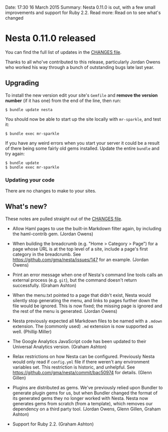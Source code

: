 Date: 17:30 16 March 2015
Summary: Nesta 0.11.0 is out, with a few small improvements and support for Ruby&nbsp;2.2.
Read more: Read on to see what's changed

# Nesta 0.11.0 released

You can find the full list of updates in the [CHANGES file][].

Thanks to all who've contributed to this release, particularly Jordan Owens who worked his way through a bunch of outstanding bugs late last year.

## Upgrading

To install the new version edit your site's `Gemfile` and **remove the version number** (if it has one) from the end of the line, then run:

    $ bundle update nesta

You should now be able to start up the site locally with `mr-sparkle`, and test it:

    $ bundle exec mr-sparkle

If you have any weird errors when you start your server it could be a result of there being some fairly old gems installed. Update the entire `bundle` and try again:

    $ bundle update
    $ bundle exec mr-sparkle

### Updating your code

There are no changes to make to your sites.

## What's new?

These notes are pulled straight out of the [CHANGES file][].

- Allow Haml pages to use the built-in Markdown filter again, by
  including the haml-contrib gem.
  (Jordan Owens)

- When building the breadcrumb (e.g. "Home > Category > Page") for a
  page whose URL is at the top level of a site, include a page's first
  category in the breadcrumb.
  See <https://github.com/gma/nesta/issues/147> for an example.
  (Jordan Owens)

- Print an error message when one of Nesta's command line tools calls
  an external process (e.g. `git`), but the command doesn't return
  successfully. (Graham Ashton)

- When the menu.txt pointed to a page that didn't exist, Nesta would
  silently stop generating the menu, and links to pages further down
  the file would be ignored. This is now fixed; the missing page is
  ignored and the rest of the menu is generated. (Jordan Owens)

- Nesta previously expected all Markdown files to be named with a
  `.mdown` extension. The (commonly used) `.md` extension is now
  supported as well. (Phillip Miller)

- The Google Analytics JavaScript code has been updated to their
  Universal Analytics version. (Graham Ashton)

- Relax restrictions on how Nesta can be configured. Previously Nesta
  would only read if `config.yml` file if there weren't any environment
  variables set. This restriction is historic, and unhelpful.
  See <https://github.com/gma/nesta/commit/bac50974> for details.
  (Glenn Gillen)

- Plugins are distributed as gems. We've previously relied upon Bundler
  to generate plugin gems for us, but when Bundler changed the format
  of its generated gems they no longer worked with Nesta. Nesta now
  generates gems from scratch (from a template), which removes our
  dependency on a third party tool.
  (Jordan Owens, Glenn Gillen, Graham Ashton)

- Support for Ruby&nbsp;2.2. (Graham Ashton)

[CHANGES file]: https://github.com/gma/nesta/blob/v0.11.0/CHANGES
